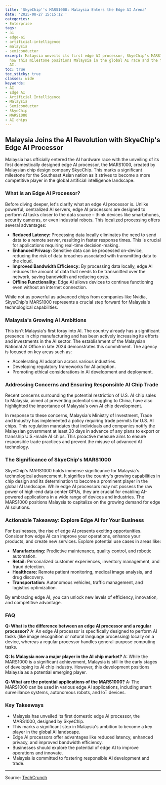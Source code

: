 ```yaml
---
title: 'SkyeChip''s MARS1000: Malaysia Enters the Edge AI Arena'
date: '2025-08-27 15:15:12 '
categories:
- Enterprise
tags:
- ai
- edge-ai
- artificial-intelligence
- malaysia
- semiconductor
excerpt: Malaysia unveils its first edge AI processor, SkyeChip's MARS1000! Learn
  how this milestone positions Malaysia in the global AI race and the future of edge
  AI.
toc: true
toc_sticky: true
classes: wide
keywords:
- AI
- Edge AI
- Artificial Intelligence
- Malaysia
- Semiconductor
- SkyeChip
- MARS1000
- AI chips
---
```


## Malaysia Joins the AI Revolution with SkyeChip's Edge AI Processor

Malaysia has officially entered the AI hardware race with the unveiling of its first domestically designed edge AI processor, the MARS1000, created by Malaysian chip design company SkyeChip. This marks a significant milestone for the Southeast Asian nation as it strives to become a more competitive player in the global artificial intelligence landscape.

### What is an Edge AI Processor?

Before diving deeper, let's clarify what an edge AI processor is. Unlike powerful, centralized AI servers, edge AI processors are designed to perform AI tasks closer to the data source – think devices like smartphones, security cameras, or even industrial robots. This localized processing offers several advantages:

*   **Reduced Latency:** Processing data locally eliminates the need to send data to a remote server, resulting in faster response times. This is crucial for applications requiring real-time decision-making.
*   **Enhanced Privacy:** Sensitive data can be processed on-device, reducing the risk of data breaches associated with transmitting data to the cloud.
*   **Improved Bandwidth Efficiency:** By processing data locally, edge AI reduces the amount of data that needs to be transmitted over the network, saving bandwidth and reducing costs.
*   **Offline Functionality:** Edge AI allows devices to continue functioning even without an internet connection.

While not as powerful as advanced chips from companies like Nvidia, SkyeChip's MARS1000 represents a crucial step forward for Malaysia's technological capabilities.

### Malaysia's Growing AI Ambitions

This isn't Malaysia's first foray into AI. The country already has a significant presence in chip manufacturing and has been actively increasing its efforts and investments in the AI sector. The establishment of the Malaysian National AI Office in late 2024 demonstrates this commitment. The agency is focused on key areas such as:

*   Accelerating AI adoption across various industries.
*   Developing regulatory frameworks for AI adoption.
*   Promoting ethical considerations in AI development and deployment.

### Addressing Concerns and Ensuring Responsible AI Chip Trade

Recent concerns surrounding the potential restriction of U.S. AI chip sales to Malaysia, aimed at preventing potential smuggling to China, have also highlighted the importance of Malaysia's own AI chip development.

In response to these concerns, Malaysia's Ministry of Investment, Trade and Industry has implemented a policy requiring trade permits for U.S. AI chips. This regulation mandates that individuals and companies notify the Malaysian government at least 30 days in advance of any plans to export or transship U.S.-made AI chips. This proactive measure aims to ensure responsible trade practices and prevent the misuse of advanced AI technology.

### The Significance of SkyeChip's MARS1000

SkyeChip's MARS1000 holds immense significance for Malaysia's technological advancement. It signifies the country's growing capabilities in chip design and its determination to become a prominent player in the global AI landscape. While edge AI processors may not possess the raw power of high-end data center GPUs, they are crucial for enabling AI-powered applications in a wide range of devices and industries. The MARS1000 positions Malaysia to capitalize on the growing demand for edge AI solutions.

### Actionable Takeaway: Explore Edge AI for Your Business

For businesses, the rise of edge AI presents exciting opportunities. Consider how edge AI can improve your operations, enhance your products, and create new services. Explore potential use cases in areas like:

*   **Manufacturing:** Predictive maintenance, quality control, and robotic automation.
*   **Retail:** Personalized customer experiences, inventory management, and fraud detection.
*   **Healthcare:** Remote patient monitoring, medical image analysis, and drug discovery.
*   **Transportation:** Autonomous vehicles, traffic management, and logistics optimization.

By embracing edge AI, you can unlock new levels of efficiency, innovation, and competitive advantage.

### FAQ

**Q: What is the difference between an edge AI processor and a regular processor?**
A: An edge AI processor is specifically designed to perform AI tasks (like image recognition or natural language processing) locally on a device, whereas a regular processor handles general-purpose computing tasks.

**Q: Is Malaysia now a major player in the AI chip market?**
A: While the MARS1000 is a significant achievement, Malaysia is still in the early stages of developing its AI chip industry. However, this development positions Malaysia as a potential emerging player.

**Q: What are the potential applications of the MARS1000?**
A: The MARS1000 can be used in various edge AI applications, including smart surveillance systems, autonomous robots, and IoT devices.

### Key Takeaways

*   Malaysia has unveiled its first domestic edge AI processor, the MARS1000, designed by SkyeChip.
*   This marks a significant step in Malaysia's ambition to become a key player in the global AI landscape.
*   Edge AI processors offer advantages like reduced latency, enhanced privacy, and improved bandwidth efficiency.
*   Businesses should explore the potential of edge AI to improve operations and innovate.
*   Malaysia is committed to fostering responsible AI development and trade.

---

Source: [TechCrunch](https://techcrunch.com/2025/08/27/malaysias-skyechip-unveils-the-countrys-first-edge-ai-processor/)